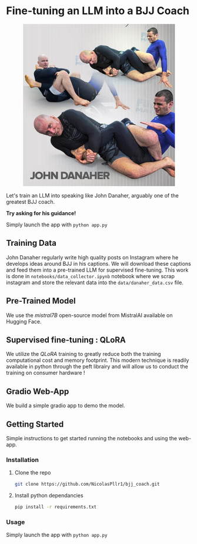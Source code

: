 # Fine-tuning an LLM into a BJJ Coach

<p align="center">
  <img src="assets/danaher_ets_leglocks_cover.png"  alt="Danaher's Enter The System DVD cover">
</p>

Let's train an LLM into speaking like John Danaher, arguably one of the greatest BJJ coach.

**Try asking for his guidance!**

Simply launch the app with `python app.py`


## Training Data
John Danaher regularly write high quality posts on Instagram where he develops ideas around BJJ in his captions. 
We will download these captions and feed them into a pre-trained LLM for supervised fine-tuning. This work is done in `notebooks/data_collector.ipynb` notebook where we scrap instagram and store the relevant data into the `data/danaher_data.csv` file.

## Pre-Trained Model
We use the *mistral7B* open-source model from MistralAI available on Hugging Face.

## Supervised fine-tuning : QLoRA
We utilize the *QLoRA* training to greatly reduce both the training computational cost and memory footprint. This modern technique is readily available in python through the peft librairy and will allow us to conduct the training on consumer hardware !

## Gradio Web-App
We build a simple gradio app to demo the model.

<!-- GETTING STARTED -->
## Getting Started

Simple instructions to get started running the notebooks and using the web-app.

### Installation

1. Clone the repo
   ```sh
   git clone https://github.com/NicolasPllr1/bjj_coach.git
   ```
2. Install python dependancies
   ```sh
   pip install -r requirements.txt
   ```
### Usage

Simply launch the app with `python app.py`